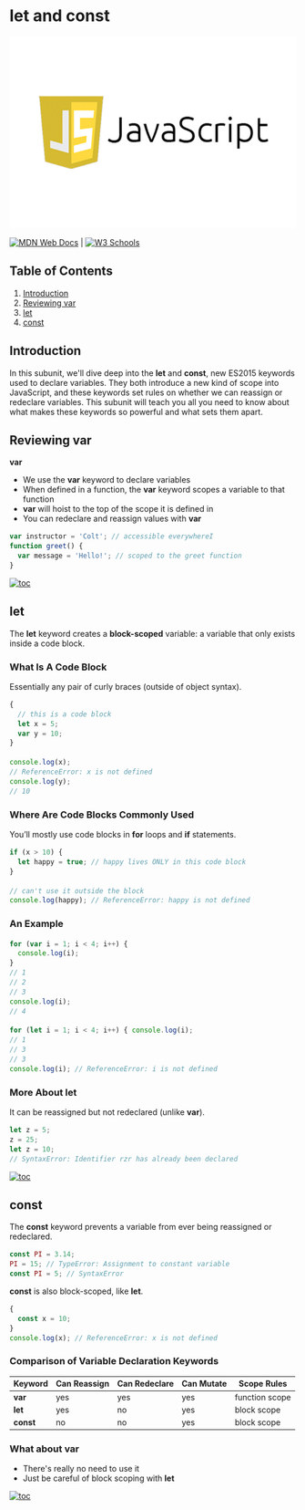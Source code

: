 # let and const

![javascript](../../../assets/images/javaScript.jpeg)

[![MDN Web Docs](https://img.shields.io/badge/MDN_Web_Docs-black?style=flat&logo=mdnwebdocs&logoColor=white)](https://developer.mozilla.org/en-US/docs/Web/JavaScript) |
[![W3 Schools](https://img.shields.io/badge/W3Schools-6DA55F?style=flat&logo=w3c&logoColor=white)](https://www.w3schools.com/js/default.asp)

## Table of Contents

1. [Introduction](#introduction)
1. [Reviewing var](#reviewing-var)
1. [let](#let)
1. [const](#const)

## Introduction

In this subunit, we'll dive deep into the **let** and **const**, new ES2015 keywords used to declare variables. They both introduce a new kind of scope into JavaScript, and these keywords set rules on whether we can reassign or redeclare variables. This subunit will teach you all you need to know about what makes these keywords so powerful and what sets them apart.

## Reviewing var

**var**

- We use the **var** keyword to declare variables
- When defined in a function, the **var** keyword scopes a variable to that function
- **var** will hoist to the top of the scope it is defined in
- You can redeclare and reassign values with **var**

```javascript
var instructor = 'Colt'; // accessible everywhereI
function greet() {
  var message = 'Hello!'; // scoped to the greet function
}
```

[![toc](https://img.shields.io/badge/back%20to%20top-%E2%86%A9-red)](#table-of-contents)

## let

The **let** keyword creates a **block-scoped** variable: a variable that only exists inside a code block.

### What Is A Code Block

Essentially any pair of curly braces (outside of object syntax).

```javascript
{
  // this is a code block
  let x = 5;
  var y = 10;
}

console.log(x);
// ReferenceError: x is not defined
console.log(y);
// 10
```

### Where Are Code Blocks Commonly Used

You’ll mostly use code blocks in **for** loops and **if** statements.

```javascript
if (x > 10) {
  let happy = true; // happy lives ONLY in this code block
}

// can't use it outside the block
console.log(happy); // ReferenceError: happy is not defined
```

### An Example

```javascript
for (var i = 1; i < 4; i++) {
  console.log(i);
}
// 1
// 2
// 3
console.log(i);
// 4

for (let i = 1; i < 4; i++) { console.log(i);
// 1
// 3
// 3
console.log(i); // ReferenceError: i is not defined
```

### More About let

It can be reassigned but not redeclared (unlike **var**).

```javascript
let z = 5;
z = 25;
let z = 10;
// SyntaxError: Identifier rzr has already been declared
```

[![toc](https://img.shields.io/badge/back%20to%20top-%E2%86%A9-red)](#table-of-contents)

## const

The **const** keyword prevents a variable from ever being reassigned or redeclared.

```javascript
const PI = 3.14;
PI = 15; // TypeError: Assignment to constant variable
const PI = 5; // SyntaxError
```

**const** is also block-scoped, like **let**.

```javascript
{
  const x = 10;
}
console.log(x); // ReferenceError: x is not defined
```

### Comparison of Variable Declaration Keywords

| Keyword   | Can Reassign | Can Redeclare | Can Mutate | Scope Rules    |
|-----------|--------------|---------------|------------|----------------|
| **var**   | yes          | yes           | yes        | function scope |
| **let**   | yes          | no            | yes        | block scope    |
| **const** | no           | no            | yes        | block scope    |

### What about var

- There's really no need to use it
- Just be careful of block scoping with **let**

[![toc](https://img.shields.io/badge/back%20to%20top-%E2%86%A9-red)](#table-of-contents)
